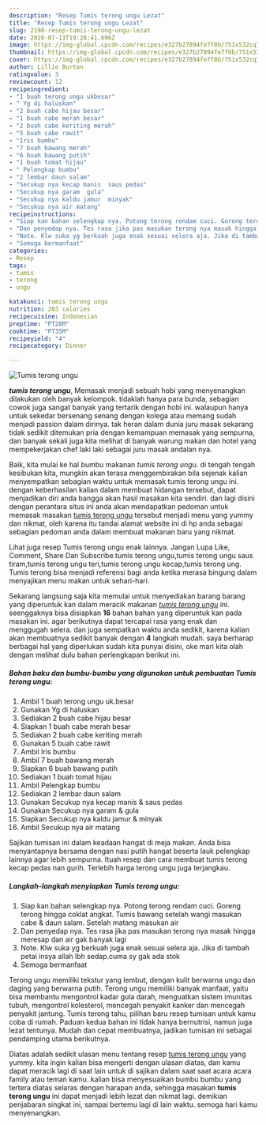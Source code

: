 ```yaml
---
description: "Resep Tumis terong ungu Lezat"
title: "Resep Tumis terong ungu Lezat"
slug: 2198-resep-tumis-terong-ungu-lezat
date: 2020-07-13T19:28:41.696Z
image: https://img-global.cpcdn.com/recipes/e327b27894fe7f0b/751x532cq70/tumis-terong-ungu-foto-resep-utama.jpg
thumbnail: https://img-global.cpcdn.com/recipes/e327b27894fe7f0b/751x532cq70/tumis-terong-ungu-foto-resep-utama.jpg
cover: https://img-global.cpcdn.com/recipes/e327b27894fe7f0b/751x532cq70/tumis-terong-ungu-foto-resep-utama.jpg
author: Lillie Burton
ratingvalue: 3
reviewcount: 12
recipeingredient:
- "1 buah terong ungu ukbesar"
- " Yg di haluskan"
- "2 buah cabe hijau besar"
- "1 buah cabe merah besar"
- "2 buah cabe keriting merah"
- "5 buah cabe rawit"
- "Iris bumbu"
- "7 buah bawang merah"
- "6 buah bawang putih"
- "1 buah tomat hijau"
- " Pelengkap bumbu"
- "2 lembar daun salam"
- "Secukup nya kecap manis  saus pedas"
- "Secukup nya garam  gula"
- "Secukup nya kaldu jamur  minyak"
- "Secukup nya air matang"
recipeinstructions:
- "Siap kan bahan selengkap nya. Potong terong rendam cuci. Goreng terong hingga coklat angkat. Tumis bawang setelah wangi masukan cabe &amp; daun salam. Setelah matang masukan air"
- "Dan penyedap nya. Tes rasa jika pas masukan terong nya masak hingga meresap dan air gak banyak lagi"
- "Note. Klw suka yg berkuah juga enak sesuai selera aja. Jika di tambah petai insya allah lbh sedap.cuma sy gak ada stok"
- "Semoga bermanfaat"
categories:
- Resep
tags:
- tumis
- terong
- ungu

katakunci: tumis terong ungu 
nutrition: 203 calories
recipecuisine: Indonesian
preptime: "PT28M"
cooktime: "PT35M"
recipeyield: "4"
recipecategory: Dinner

---
```



![Tumis terong ungu](https://img-global.cpcdn.com/recipes/e327b27894fe7f0b/751x532cq70/tumis-terong-ungu-foto-resep-utama.jpg)

<b><i>tumis terong ungu</i></b>, Memasak menjadi sebuah hobi yang menyenangkan dilakukan oleh banyak kelompok. tidaklah hanya para bunda, sebagian cowok juga sangat banyak yang tertarik dengan hobi ini. walaupun hanya untuk sekedar bersenang senang dengan kolega atau memang sudah menjadi passion dalam dirinya. tak heran dalam dunia juru masak sekarang tidak sedikit ditemukan pria dengan kemampuan memasak yang sempurna, dan banyak sekali juga kita melihat di banyak warung makan dan hotel yang mempekerjakan chef laki laki sebagai juru masak andalan nya.

Baik, kita mulai ke hal bumbu makanan <i>tumis terong ungu</i>. di tengah tengah kesibukan kita, mungkin akan terasa menggembirakan bila sejenak kalian menyempatkan sebagian waktu untuk memasak tumis terong ungu ini. dengan keberhasilan kalian dalam membuat hidangan tersebut, dapat menjadikan diri anda bangga akan hasil masakan kita sendiri. dan lagi disini dengan perantara situs ini anda akan mendapatkan pedoman untuk memasak masakan <u>tumis terong ungu</u> tersebut menjadi menu yang yummy dan nikmat, oleh karena itu tandai alamat website ini di hp anda sebagai sebagian pedoman anda dalam membuat makanan baru yang nikmat.

Lihat juga resep Tumis terong ungu enak lainnya. Jangan Lupa Like, Comment, Share Dan Subscribe.tumis terong ungu,tumis terong ungu saus tiram,tumis terong ungu teri,tumis terong ungu kecap,tumis terong ung. Tumis terong bisa menjadi referensi bagi anda ketika merasa bingung dalam menyajikan menu makan untuk sehari-hari.


Sekarang langsung saja kita memulai untuk menyediakan barang barang yang diperuntuk kan dalam meracik makanan <u><i>tumis terong ungu</i></u> ini. seenggaknya bisa disiapkan <b>16</b> bahan bahan yang diperuntuk kan pada masakan ini. agar berikutnya dapat tercapai rasa yang enak dan menggugah selera. dan juga sempatkan waktu anda sedikit, karena kalian akan membuatnya sedikit banyak dengan <b>4</b> langkah mudah. saya berharap berbagai hal yang diperlukan sudah kita punyai disini, oke mari kita olah dengan melihat dulu bahan perlengkapan berikut ini.

<!--inarticleads1-->

##### Bahan baku dan bumbu-bumbu yang digunakan untuk pembuatan Tumis terong ungu:

1. Ambil 1 buah terong ungu uk.besar
1. Gunakan  Yg di haluskan
1. Sediakan 2 buah cabe hijau besar
1. Siapkan 1 buah cabe merah besar
1. Sediakan 2 buah cabe keriting merah
1. Gunakan 5 buah cabe rawit
1. Ambil Iris bumbu
1. Ambil 7 buah bawang merah
1. Siapkan 6 buah bawang putih
1. Sediakan 1 buah tomat hijau
1. Ambil  Pelengkap bumbu
1. Sediakan 2 lembar daun salam
1. Gunakan Secukup nya kecap manis &amp; saus pedas
1. Gunakan Secukup nya garam &amp; gula
1. Siapkan Secukup nya kaldu jamur &amp; minyak
1. Ambil Secukup nya air matang


Sajikan tumisan ini dalam keadaan hangat di meja makan. Anda bisa menyantapnya bersama dengan nasi putih hangat beserta lauk pelengkap lainnya agar lebih sempurna. Ituah resep dan cara membuat tumis terong kecap pedas nan gurih. Terlebih harga terong ungu juga terjangkau. 

<!--inarticleads2-->

##### Langkah-langkah menyiapkan Tumis terong ungu:

1. Siap kan bahan selengkap nya. Potong terong rendam cuci. Goreng terong hingga coklat angkat. Tumis bawang setelah wangi masukan cabe &amp; daun salam. Setelah matang masukan air
1. Dan penyedap nya. Tes rasa jika pas masukan terong nya masak hingga meresap dan air gak banyak lagi
1. Note. Klw suka yg berkuah juga enak sesuai selera aja. Jika di tambah petai insya allah lbh sedap.cuma sy gak ada stok
1. Semoga bermanfaat


Terong ungu memiliki tekstur yang lembut, dengan kulit berwarna ungu dan daging yang berwarna putih. Terong ungu memiliki banyak manfaat, yaitu bisa membantu mengontrol kadar gula darah, menguatkan sistem imunitas tubuh, mengontrol kolesterol, mencegah penyakit kanker dan mencegah penyakit jantung. Tumis terong tahu, pilihan baru resep tumisan untuk kamu coba di rumah. Paduan kedua bahan ini tidak hanya bernutrisi, namun juga lezat tentunya. Mudah dan cepat membuatnya, jadikan tumisan ini sebagai pendamping utama berikutnya. 

Diatas adalah sedikit ulasan menu tentang resep <u>tumis terong ungu</u> yang yummy. kita ingin kalian bisa mengerti dengan ulasan diatas, dan kamu dapat meracik lagi di saat lain untuk di sajikan dalam saat saat acara acara family atau teman kamu. kalian bisa menyesuaikan bumbu bumbu yang tertera diatas selaras dengan harapan anda, sehingga masakan <b>tumis terong ungu</b> ini dapat menjadi lebih lezat dan nikmat lagi. demikian penjabaran singkat ini, sampai bertemu lagi di lain waktu. semoga hari kamu menyenangkan.
